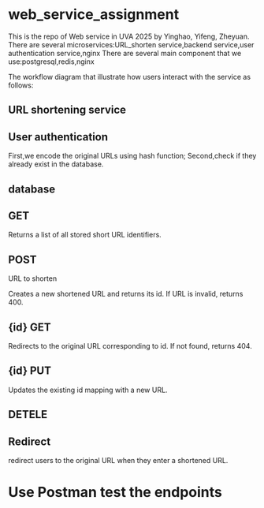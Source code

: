 # web_service_assignment
This is the repo of Web service in UVA 2025 by Yinghao, Yifeng, Zheyuan.
There are several microservices:URL_shorten service,backend service,user authentication service,nginx
There are several main component that we use:postgresql,redis,nginx

The workflow diagram that illustrate how  users interact with the service as follows:



## URL shortening service

## User authentication
First,we encode the original URLs using hash function;
Second,check if they already exist in the database.

## database 


## GET
Returns a list of all stored short URL identifiers.

## POST

 URL to shorten 

Creates a new shortened URL and returns its id. If URL is invalid, returns 400.
## {id} GET

Redirects to the original URL corresponding to id. If not found, returns 404.

## {id} PUT
Updates the existing id mapping with a new URL.

## DETELE

## Redirect
redirect users to the original URL when they enter a shortened URL.

# Use Postman test the endpoints 
